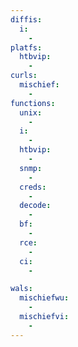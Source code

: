 ```yaml
---
diffis:
  i:
    -
platfs:
  htbvip:
    -
curls:
  mischief:
    -
functions:
  unix:
    -
  i:
    -
  htbvip:
    -
  snmp:
    -
  creds:
    -
  decode:
    -
  bf:
    -
  rce:
    -
  ci:
    -

wals:
  mischiefwu:
    -
  mischiefvi:
    -
---
```

